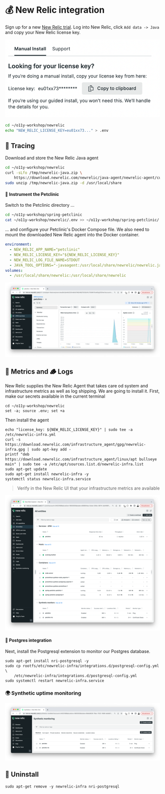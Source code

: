 # 💰 New Relic integration

Sign up for a new [New Relic trial](https://newrelic.com/de/signup). Log into
New Relic, click `Add data -> Java` and copy your New Relic license key.

![alt](../images/newrelic-api-key.png)

```bash
cd ~/o11y-workshop/newrelic
echo "NEW_RELIC_LICENSE_KEY=eu01xx73..." > .env
```

## 🥷 Tracing

Download and store the New Relic Java agent

```bash
cd ~/o11y-workshop/newrelic
curl -sLfo /tmp/newrelic-java.zip \
    https://download.newrelic.com/newrelic/java-agent/newrelic-agent/current/newrelic-java.zip
sudo unzip /tmp/newrelic-java.zip -d /usr/local/share
```

#### 🐾 Instrument the Petclinic

Switch to the Petclinic directory ...

```bash
cd ~/o11y-workshop/spring-petclinic
cat ~/o11y-workshop/newrelic/.env >> ~/o11y-workshop/spring-petclinic/.env
```

... and configure your Petclinic's Docker Compose file. We also need to mount the downloaded
New Relic agent into the Docker container.

```yaml
environment:
  - NEW_RELIC_APP_NAME="petclinic"
  - NEW_RELIC_LICENSE_KEY="${NEW_RELIC_LICENSE_KEY}"
  - NEW_RELIC_LOG_FILE_NAME=STDOUT
  - JAVA_TOOL_OPTIONS="-javaagent:/usr/local/share/newrelic/newrelic.jar"
volumes:
  - /usr/local/share/newrelic:/usr/local/share/newrelic
```

![alt](../images/newrelic-apm.png)

## 📖 Metrics and 🪵 Logs

New Relic supplies the New Relic Agent that takes care od system and infrastructure metrics
as well as log shipping. We are going to install it. First, make our secrets available in
the current terminal

```
cd ~/o11y-workshop/newrelic
set -a; source .env; set +a
```

Then install the agent

```
echo "license_key: ${NEW_RELIC_LICENSE_KEY}" | sudo tee -a /etc/newrelic-infra.yml
curl -s https://download.newrelic.com/infrastructure_agent/gpg/newrelic-infra.gpg | sudo apt-key add -
printf "deb https://download.newrelic.com/infrastructure_agent/linux/apt bullseye main" | sudo tee -a /etc/apt/sources.list.d/newrelic-infra.list
sudo apt-get update
sudo apt-get install newrelic-infra -y
systemctl status newrelic-infra.service
```

> Verify in the New Relic UI that your infrastructure metrics are available

![alt](../images/newrelic-entities-all.png)

#### 💾 Postgres integration

Next, install the Postgresql extension to monitor our Postgres database.

```
sudo apt-get install nri-postgresql -y
sudo cp rootfs/etc/newrelic-infra/integrations.d/postgresql-config.yml \
    /etc/newrelic-infra/integrations.d/postgresql-config.yml
sudo systemctl restart newrelic-infra.service
```

### 🌍 Synthetic uptime monitoring

![alt](../images/newrelic-synthetic-monitors.png)

## 🚮 Uninstall

```
sudo apt-get remove -y newrelic-infra nri-postgresql
```
